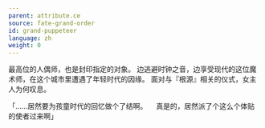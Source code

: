 ```yaml
---
parent: attribute.ce
source: fate-grand-order
id: grand-puppeteer
language: zh
weight: 0
---
```


最高位的人偶师，也是封印指定的对象。
边逃避时钟之音，边享受现代的这位魔术师，在这个城市里遭遇了年轻时代的因缘。
面对与『根源』相关的仪式，女主人为何叹息。

「……居然要为孩童时代的回忆做个了结啊。
　真是的，居然派了个这么个体贴的使者过来啊」
